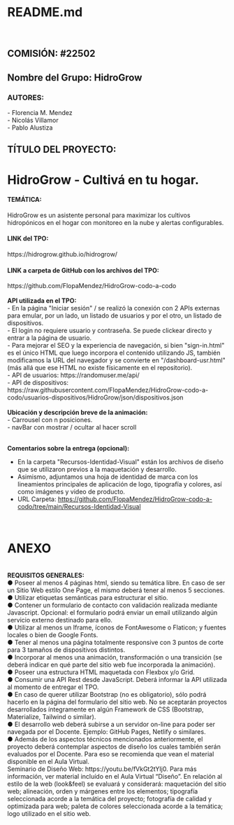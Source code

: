 <h1>README.md</h1></br>

<h2>COMISIÓN: #22502</h2>
<h2>Nombre del Grupo: HidroGrow</h2>
<h3>AUTORES:</h3> 
- Florencia M. Mendez</br>
- Nicolás Villamor</br>
- Pablo Alustiza



<h2>TÍTULO DEL PROYECTO:</h2> <b><h1>HidroGrow - Cultivá en tu hogar.</h1></b>

<h4>TEMÁTICA:</h4>
HidroGrow es un asistente personal para maximizar los cultivos hidropónicos en el hogar con monitoreo en la nube y alertas configurables.</br>

<h4>LINK del TPO:</h4>
https://hidrogrow.github.io/hidrogrow/


<h4>LINK a carpeta de GitHub con los archivos del TPO:</h4>
https://github.com/FlopaMendez/HidroGrow-codo-a-codo</br>

</br>
<b>API utilizada en el TPO:</b></br>
- En la página "Iniciar sesión" / se realizó la conexión con 2 APIs externas para emular, por un lado, un listado de usuarios y por el otro, un listado de dispositivos.</br>
- El login no requiere usuario y contraseña. Se puede clickear directo y entrar a la página de usuario.</br>
- Para mejorar el SEO y la experiencia de navegación, si bien "sign-in.html" es el único HTML que luego incorpora el contenido utilizando JS, también modificamos la URL del navegador y se convierte en "/dashboard-usr.html" (más allá que ese HTML no existe físicamente en el repositorio).</br>
- API de usuarios: https://randomuser.me/api/</br>
- API de dispositivos: https://raw.githubusercontent.com/FlopaMendez/HidroGrow-codo-a-codo/usuarios-dispositivos/HidroGrow/json/dispositivos.json</br>

</br>
<b>Ubicación y descripción breve de la animación:</b></br>
- Carrousel con n posiciones.</br>
- navBar con mostrar / ocultar al hacer scroll</br>
</br>

<b>Comentarios sobre la entrega (opcional):</b></br>
- En la carpeta "Recursos-Identidad-Visual" están los archivos de diseño que se utilizaron previos a la maquetación y desarrollo.
- Asimismo, adjuntamos una hoja de identidad de marca con los lineamientos principales de aplicación de logo, tipografía y colores, así como imágenes y video de producto.
- URL Carpeta: https://github.com/FlopaMendez/HidroGrow-codo-a-codo/tree/main/Recursos-Identidad-Visual
</br>
<h1>ANEXO</h1>
</br>
<b>REQUISITOS GENERALES:</b></br>
● Poseer al menos 4 páginas html, siendo su temática libre. En caso de ser un Sitio Web estilo One Page, el mismo deberá tener al menos 5 secciones. </br>
● Utilizar etiquetas semánticas para estructurar el sitio. </br>
● Contener un formulario de contacto con validación realizada mediante Javascript. Opcional: el formulario podrá enviar un email utilizando algún servicio externo destinado para ello. </br>
● Utilizar al menos un Iframe, íconos de FontAwesome o Flaticon; y fuentes locales o bien de Google Fonts. </br>
● Tener al menos una página totalmente responsive con 3 puntos de corte para 3 tamaños de dispositivos distintos. </br>
● Incorporar al menos una animación, transformación o una transición (se deberá indicar en qué parte del sitio web fue incorporada la animación). </br>
● Poseer una estructura HTML maquetada con Flexbox y/o Grid. </br>
● Consumir una API Rest desde JavaScript. Deberá informar la API utilizada al momento de entregar el TPO. </br>
● En caso de querer utilizar Bootstrap (no es obligatorio), sólo podrá hacerlo en la página del formulario del sitio web. No se aceptarán proyectos desarrollados íntegramente en algún Framework de CSS (Bootstrap, Materialize, Tailwind o similar). </br>
● El desarrollo web deberá subirse a un servidor on-line para poder ser navegada por el Docente. Ejemplo: GitHub Pages, Netlify o similares. </br>
● Además de los aspectos técnicos mencionados anteriormente, el proyecto deberá contemplar aspectos de diseño los cuales también serán evaluados por el Docente. Para eso se recomienda que vean el material disponible en el Aula Virtual. </br>
Seminario de Diseño Web: https://youtu.be/fVkGt2tYIj0. Para más información, ver material incluído en el Aula Virtual “Diseño”. En relación al estilo de la web (look&feel) se evaluará y considerará: maquetación del sitio web; alineación, orden y márgenes entre los elementos; tipografía seleccionada acorde a la temática del proyecto; fotografía de calidad y optimizada para web; paleta de colores seleccionada acorde a la temática; logo utilizado en el sitio web.
